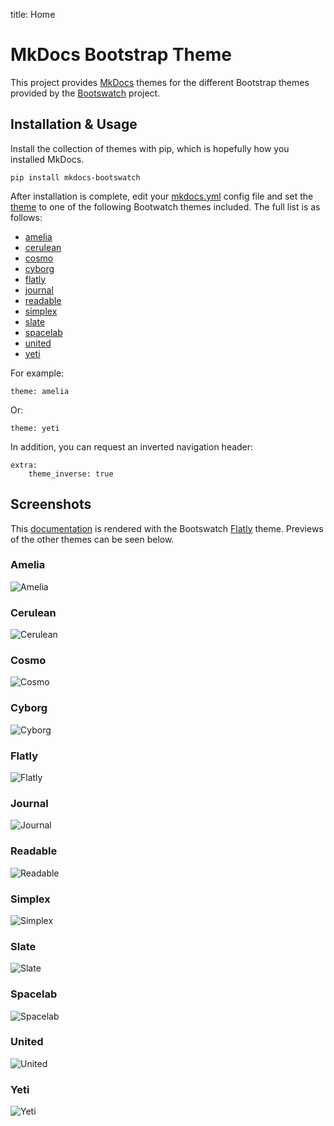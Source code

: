 title: Home

# MkDocs Bootstrap Theme

This project provides [MkDocs] themes for the different Bootstrap themes
provided by the [Bootswatch] project.


## Installation & Usage

Install the collection of themes with pip, which is hopefully how you
installed MkDocs.

    pip install mkdocs-bootswatch


After installation is complete, edit your [mkdocs.yml] config file and set the
[theme] to one of the following Bootwatch themes included. The full list is as
follows:

 - [amelia](#amelia)
 - [cerulean](#cerulean)
 - [cosmo](#cosmo)
 - [cyborg](#cyborg)
 - [flatly](#flatly)
 - [journal](#journal)
 - [readable](#readable)
 - [simplex](#simplex)
 - [slate](#slate)
 - [spacelab](#spacelab)
 - [united](#united)
 - [yeti](#yeti)

For example:

    theme: amelia

Or:

    theme: yeti

In addition, you can request an inverted navigation header:

    extra:
        theme_inverse: true

## Screenshots

This [documentation] is rendered with the Bootswatch [Flatly](#flatly) theme.
Previews of the other themes can be seen below.

### Amelia
![Amelia](/screenshots/amelia.png)

### Cerulean
![Cerulean](/screenshots/cerulean.png)

### Cosmo
![Cosmo](/screenshots/cosmo.png)

### Cyborg
![Cyborg](/screenshots/cyborg.png)

### Flatly
![Flatly](/screenshots/flatly.png)

### Journal
![Journal](/screenshots/journal.png)

### Readable
![Readable](/screenshots/readable.png)

### Simplex
![Simplex](/screenshots/simplex.png)

### Slate
![Slate](/screenshots/slate.png)

### Spacelab
![Spacelab](/screenshots/spacelab.png)

### United
![United](/screenshots/united.png)

### Yeti
![Yeti](/screenshots/yeti.png)

[Mkdocs]: http://www.mkdocs.org
[mkdocs.yml]: http://www.mkdocs.org/user-guide/configuration/
[theme]: http://www.mkdocs.org/user-guide/configuration/#theme
[documentation]: http://mkdocs.github.io/mkdocs-bootstrap/
[Bootswatch]: https://bootswatch.com/
